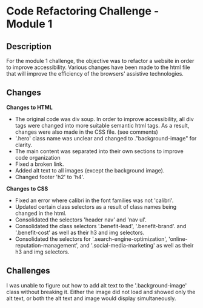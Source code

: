 # Code Refactoring Challenge - Module 1

## Description

For the module 1 challenge, the objective was to refactor a website in order to 
improve accessibility. Various changes have been made to the html file that will
improve the efficiency of the browsers' assistive technologies.

## Changes

**Changes to HTML**

-   The original code was div soup. In order to improve accessibility, all div tags
    were changed into more suitable semantic html tags. As a result, changes were
    also made in the CSS file. (see comments)
-   '.hero' class name was unclear and changed to ."background-image" for clarity.
-   The main content was separated into their own sections to improve code organization
-   Fixed a broken link.
-   Added alt text to all images (except the background image).
-   Changed footer 'h2' to 'h4'.

**Changes to CSS**

-   Fixed an error where calibri in the font families was not 'calibri'.
-   Updated certain class selectors as a result of class names being changed in the html.
-   Consolidated the selectors 'header nav' and 'nav ul'.
-   Consolidated the class selectors '.benefit-lead', '.benefit-brand'. and '.benefit-cost'
    as well as their h3 and img selectors.
-   Consolidated the selectors for '.search-engine-optimization', 'online-reputation-management',
    and '.social-media-marketing' as well as their h3 and img selectors.

## Challenges

I was unable to figure out how to add alt text to the '.background-image' class without breaking it.
Either the image did not load and showed only the alt text, or both the alt text and image would display
simultaneously.
